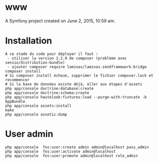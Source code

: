 www
===

A Symfony project created on June 2, 2015, 10:59 am.

Installation
============
    À ce stade du code pour déployer il faut : 
     - utiliser la version 2.2.9 de composer (problème avec sensio/distribution-bundle)
     - ajouter composer require laminas/laminas-zendframework-bridge
    composer install
    # Si composer install échoue, supprimer le fichier composer.lock et recommencer
    # Si la base de données existe déjà, aller aux étapes d'assets
    php app/console doctrine:database:create
    php app/console doctrine:schema:create
    php app/console hautelook:fixtures:load --purge-with-truncate -b AppBundle
    php app/console assets:install
    make
    php app/console assetic:dump


User admin
===========

    php app/console  fos:user:create admin admin@localhost pass_admin
    php app/console  fos:user:activate admin@localhost
    php app/console  fos:user:promote admin@localhost role_admin
